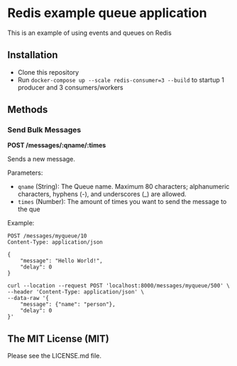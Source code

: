 # Redis example queue application

This is an example of using events and queues on Redis


## Installation

* Clone this repository
* Run `docker-compose up --scale redis-consumer=3 --build` to startup 1 producer and 3 consumers/workers


## Methods

### Send Bulk Messages

**POST /messages/:qname/:times**

Sends a new message.

Parameters:

* `qname` (String): The Queue name. Maximum 80 characters; alphanumeric characters, hyphens (-), and underscores (_) are allowed.
* `times` (Number): The amount of times you want to send the message to the que

Example:

```
POST /messages/myqueue/10
Content-Type: application/json

{
	"message": "Hello World!",
	"delay": 0
}
```

```curl
curl --location --request POST 'localhost:8000/messages/myqueue/500' \
--header 'Content-Type: application/json' \
--data-raw '{
	"message": {"name": "person"},
	"delay": 0
}'

```



## The MIT License (MIT)

Please see the LICENSE.md file.
